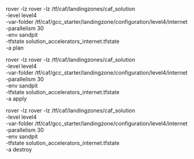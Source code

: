 

rover -lz rover -lz /tf/caf/landingzones/caf_solution \
-level level4 \
-var-folder /tf/caf/gcc_starter/landingzone/configuration/level4/internet \
-parallelism 30 \
-env sandpit \
-tfstate solution_accelerators_internet.tfstate \
-a plan

rover -lz rover -lz /tf/caf/landingzones/caf_solution \
-level level4 \
-var-folder /tf/caf/gcc_starter/landingzone/configuration/level4/internet \
-parallelism 30 \
-env sandpit \
-tfstate solution_accelerators_internet.tfstate \
-a apply

rover -lz rover -lz /tf/caf/landingzones/caf_solution \
-level level4 \
-var-folder /tf/caf/gcc_starter/landingzone/configuration/level4/internet \
-parallelism 30 \
-env sandpit \
-tfstate solution_accelerators_internet.tfstate \
-a destroy

